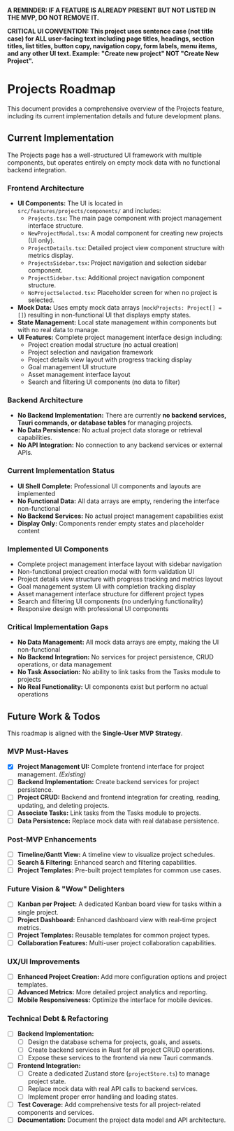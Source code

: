 **A REMINDER: IF A FEATURE IS ALREADY PRESENT BUT NOT LISTED IN THE MVP, DO NOT REMOVE IT.**

**CRITICAL UI CONVENTION: This project uses sentence case (not title case) for ALL user-facing text including page titles, headings, section titles, list titles, button copy, navigation copy, form labels, menu items, and any other UI text. Example: "Create new project" NOT "Create New Project".**

# Projects Roadmap

This document provides a comprehensive overview of the Projects feature, including its current implementation details and future development plans.

## Current Implementation

The Projects page has a well-structured UI framework with multiple components, but operates entirely on empty mock data with no functional backend integration.

### Frontend Architecture

- **UI Components:** The UI is located in `src/features/projects/components/` and includes:
    - `Projects.tsx`: The main page component with project management interface structure.
    - `NewProjectModal.tsx`: A modal component for creating new projects (UI only).
    - `ProjectDetails.tsx`: Detailed project view component structure with metrics display.
    - `ProjectsSidebar.tsx`: Project navigation and selection sidebar component.
    - `ProjectSidebar.tsx`: Additional project navigation component structure.
    - `NoProjectSelected.tsx`: Placeholder screen for when no project is selected.
- **Mock Data:** Uses empty mock data arrays (`mockProjects: Project[] = []`) resulting in non-functional UI that displays empty states.
- **State Management:** Local state management within components but with no real data to manage.
- **UI Features:** Complete project management interface design including:
    - Project creation modal structure (no actual creation)
    - Project selection and navigation framework
    - Project details view layout with progress tracking display
    - Goal management UI structure
    - Asset management interface layout
    - Search and filtering UI components (no data to filter)

### Backend Architecture

- **No Backend Implementation:** There are currently **no backend services, Tauri commands, or database tables** for managing projects.
- **No Data Persistence:** No actual project data storage or retrieval capabilities.
- **No API Integration:** No connection to any backend services or external APIs.

### Current Implementation Status

- **UI Shell Complete:** Professional UI components and layouts are implemented
- **No Functional Data:** All data arrays are empty, rendering the interface non-functional
- **No Backend Services:** No actual project management capabilities exist
- **Display Only:** Components render empty states and placeholder content

### Implemented UI Components

- Complete project management interface layout with sidebar navigation
- Non-functional project creation modal with form validation UI
- Project details view structure with progress tracking and metrics layout
- Goal management system UI with completion tracking display
- Asset management interface structure for different project types
- Search and filtering UI components (no underlying functionality)
- Responsive design with professional UI components

### Critical Implementation Gaps

- **No Data Management:** All mock data arrays are empty, making the UI non-functional
- **No Backend Integration:** No services for project persistence, CRUD operations, or data management
- **No Task Association:** No ability to link tasks from the Tasks module to projects
- **No Real Functionality:** UI components exist but perform no actual operations

## Future Work & Todos

This roadmap is aligned with the **Single-User MVP Strategy**.

### MVP Must-Haves

- [x] **Project Management UI:** Complete frontend interface for project management. *(Existing)*
- [ ] **Backend Implementation:** Create backend services for project persistence.
- [ ] **Project CRUD:** Backend and frontend integration for creating, reading, updating, and deleting projects.
- [ ] **Associate Tasks:** Link tasks from the Tasks module to projects.
- [ ] **Data Persistence:** Replace mock data with real database persistence.

### Post-MVP Enhancements

- [ ] **Timeline/Gantt View:** A timeline view to visualize project schedules.
- [ ] **Search & Filtering:** Enhanced search and filtering capabilities.
- [ ] **Project Templates:** Pre-built project templates for common use cases.

### Future Vision & "Wow" Delighters

- [ ] **Kanban per Project:** A dedicated Kanban board view for tasks within a single project.
- [ ] **Project Dashboard:** Enhanced dashboard view with real-time project metrics.
- [ ] **Project Templates:** Reusable templates for common project types.
- [ ] **Collaboration Features:** Multi-user project collaboration capabilities.

### UX/UI Improvements

- [ ] **Enhanced Project Creation:** Add more configuration options and project templates.
- [ ] **Advanced Metrics:** More detailed project analytics and reporting.
- [ ] **Mobile Responsiveness:** Optimize the interface for mobile devices.

### Technical Debt & Refactoring

- [ ] **Backend Implementation:**
    - [ ] Design the database schema for projects, goals, and assets.
    - [ ] Create backend services in Rust for all project CRUD operations.
    - [ ] Expose these services to the frontend via new Tauri commands.
- [ ] **Frontend Integration:**
    - [ ] Create a dedicated Zustand store (`projectStore.ts`) to manage project state.
    - [ ] Replace mock data with real API calls to backend services.
    - [ ] Implement proper error handling and loading states.
- [ ] **Test Coverage:** Add comprehensive tests for all project-related components and services.
- [ ] **Documentation:** Document the project data model and API architecture. 
